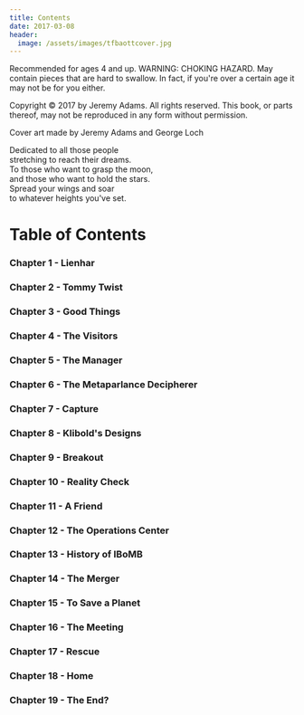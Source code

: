 ```yaml
---
title: Contents
date: 2017-03-08
header:
  image: /assets/images/tfbaottcover.jpg
---
```


Recommended for ages 4 and up. WARNING: CHOKING HAZARD. May contain pieces that are hard to swallow. In fact, if you're over a certain age it may not be for you either. 


Copyright &copy; 2017 by Jeremy Adams.
All rights reserved. This book, or parts thereof, may not be reproduced in any form without permission.


Cover art made by Jeremy Adams and George Loch



Dedicated to all those people<br>
stretching to reach their dreams.<br>
To those who want to grasp the moon,<br>
and those who want to hold the stars.<br>
Spread your wings and soar<br>
to whatever heights you've set.<br>




# Table of Contents

### Chapter 1 - Lienhar
### Chapter 2 - Tommy Twist
### Chapter 3 - Good Things
### Chapter 4 - The Visitors
### Chapter 5 - The Manager
### Chapter 6 - The Metaparlance Decipherer
### Chapter 7 - Capture
### Chapter 8 - Klibold's Designs
### Chapter 9 - Breakout
### Chapter 10 - Reality Check
### Chapter 11 - A Friend
### Chapter 12 - The Operations Center
### Chapter 13 - History of IBoMB
### Chapter 14 - The Merger
### Chapter 15 - To Save a Planet
### Chapter 16 - The Meeting
### Chapter 17 - Rescue
### Chapter 18 - Home
### Chapter 19 - The End?
